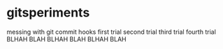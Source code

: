 # gitsperiments
messing with git commit hooks
first trial
second trial
third trial
fourth trial
BLHAH BLAH
BLHAH BLAH
BLHAH BLAH
